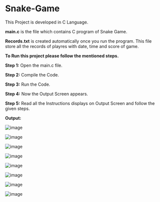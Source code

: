 # Snake-Game
This Project is developed in C Language.

**main.c** is the file which contains C program of Snake Game. 

**Records.txt** is created automatically once you run the program. This file store all the records of playres with date, time and score of game.


**To Run this project please follow the mentioned steps.**

**Step 1:** Open the main.c file.

**Step 2:** Compile the Code.

**Step 3:** Run the Code.

**Step 4:** Now the Output Screen appears.

**Step 5:** Read all the Instructions displays on Output Screen and follow the given steps.


**Output:**

![image](https://user-images.githubusercontent.com/51476119/115953916-de6f6e00-a50b-11eb-9598-d2843576f440.png)

![image](https://user-images.githubusercontent.com/51476119/115953942-ec24f380-a50b-11eb-9d99-c28d1aea7a86.png)

![image](https://user-images.githubusercontent.com/51476119/115953955-f34c0180-a50b-11eb-85e4-ffcb2d9e6c10.png)

![image](https://user-images.githubusercontent.com/51476119/115953960-fc3cd300-a50b-11eb-84f5-1eef39a5c5ac.png)

![image](https://user-images.githubusercontent.com/51476119/115953974-09f25880-a50c-11eb-9675-83d780dd691a.png)

![image](https://user-images.githubusercontent.com/51476119/115953990-15de1a80-a50c-11eb-94c2-b2797b5ba845.png)

![image](https://user-images.githubusercontent.com/51476119/115953994-1d9dbf00-a50c-11eb-9331-e0bc1c5c6173.png)

![image](https://user-images.githubusercontent.com/51476119/115954005-27272700-a50c-11eb-9aea-df33c9035a98.png)

